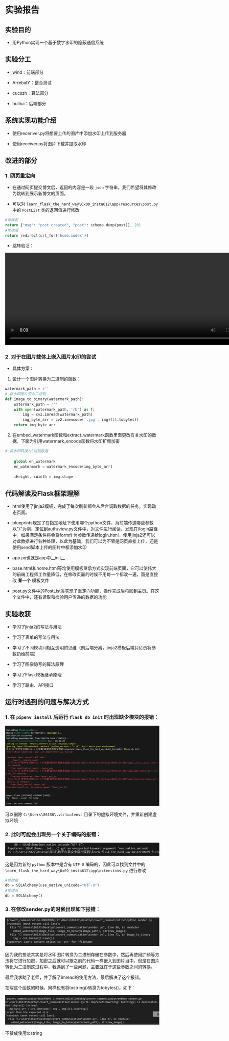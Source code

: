 # 实验报告

## 实验目的

- 用Python实现一个基于数字水印的隐蔽通信系统

## 实验分工

- wind：前端部分

- ArrebolY：整合测试

- cucszh：算法部分

- huihui：后端部分

## 系统实现功能介绍

- 使用receriver.py将想要上传的图片中添加水印上传到服务器

- 使用receiver.py将图片下载并提取水印


## 改进的部分

### 1. 网页重定向

- 在通过网页提交博文后，返回的内容是一段 `json` 字符串，我们希望将其修改为跳转到展示新博文的页面。

- 可以对 `learn_flask_the_hard_way\0x09_insta612\app\resources\post.py` 中的 `PostList` 类的返回值进行修改

```py
#修改前
return {"msg": "post created", "post": schema.dump(post)}, 201
#修改后
return redirect(url_for('home.index'))
```

- 跳转验证：

<video width="800" height="300" controls>
  <source src="imgs/redirect.mp4" type="video/mp4">
</video>

### 2. 对于在图片载体上嵌入图片水印的尝试

- 具体方案：

1. 设计一个图片转换为二进制的函数：

```py
watermark_path = r''
# 将水印图片变为二进制
def image_to_binary(watermark_path):
    watermark_path = r''
    with open(watermark_path, 'rb') as f:
        img = cv2.imread(watermark_path)
        img_byte_arr = cv2.imencode('.jpg', img)[1].tobytes()
    return img_byte_arr
```

2. 在embed_watermark函数和extract_watermark函数里面更改有关水印的数据，下面为引用watermark_encode函数将水印扩频加密

```py
# 将水印转换为2进制数据

    global en_watermark
    en_watermark = watermark_encode(img_byte_arr)
    
    iHeight, iWidth = img.shape
```


## 代码解读及Flask框架理解

- html使用了jinja2模板，完成了每次刷新都会从后台调取数据的任务，实现动态页面。

- blueprints规定了在指定地址下使用哪个python文件，为前端传送哪些参数
以"/"为例，定位到auth/view.py文件中，对文件进行阅读，发现在/login路径中，如果满足条件将会将form作为参数传递给login.html。使用jinja2还可以对此数据进行各种处理，以此为基础，我们可以为不管是网页直接上传，还是使用send脚本上传的图片中都添加水印   

- app.py也就是app中__init__  

- base.html和home.html等均使用模板继承方式实现前端页面，它可以使伟大的前端工程师工作量降低，在修改页面的时候不用每一个都改一遍，而是直接改 **某一个** 模板文件  

- post.py文件中的PostList类实现了重定向功能，操作完成后将回到主页。在这个文件中，还有读取和检验用户传递的数据的功能

## 实验收获

- 学习了jinja2的写法与用法

- 学习了表单的写法与用法

- 学习了不同模块间相互透明的思维（前后端分离，jinja2模板后端只负责将参数扔给前端）

- 学习了图像隐写的算法原理

- 学习了Flask模板继承原理

- 学习了路由、API接口


## 运行时遇到的问题与解决方式

### 1. 在 `pipenv install` 后运行 `flask db init` 时出现缺少模块的报错：

![1](imgs/flask_error.png)

可以删除 `C:\Users\86186\.virtualenvs` 目录下的虚拟环境文件，并重新创建虚拟环境

### 2. 此时可能会出现另一个关于编码的报错：

![2](imgs/unicode_typerror.png)

这是因为新的 `python` 版本中是含有 `UTF-8` 编码的，因此可以找到文件中的 `learn_flask_the_hard_way\0x09_insta612\app\extensions.py` 进行修改

```py
#修改前
db = SQLAlchemy(use_native_unicode="UTF-8")
#修改后
db = SQLAlchemy()
```

### 3. 在修改sender.py的时候出现如下报错：

![](imgs/sender_error.png)

因为我的想法其实是将水印图片转换为二进制存储在参数中，然后再使用扩频等方法将它进行加密，加密之后就可以跟之前的代码一样嵌入到图片当中。但是在图片转化为二进制这过程中，我遇到了一些问题，主要就在于这些参数之间的转换。

最后我求助了老师，并了解了imread的使用方法，最后解决了这个报错。

在写这个函数的时候，同样也有将tostring()转换为tobytes()，如下：

![](imgs/1.png)

不赞成使用tostring